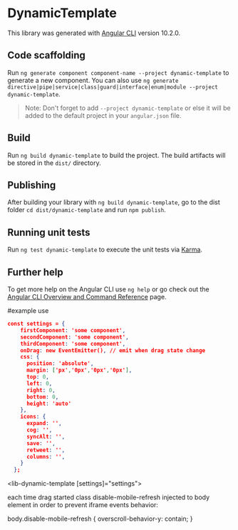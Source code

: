 # DynamicTemplate

This library was generated with [Angular CLI](https://github.com/angular/angular-cli) version 10.2.0.

## Code scaffolding

Run `ng generate component component-name --project dynamic-template` to generate a new component. You can also use `ng generate directive|pipe|service|class|guard|interface|enum|module --project dynamic-template`.
> Note: Don't forget to add `--project dynamic-template` or else it will be added to the default project in your `angular.json` file. 

## Build

Run `ng build dynamic-template` to build the project. The build artifacts will be stored in the `dist/` directory.

## Publishing

After building your library with `ng build dynamic-template`, go to the dist folder `cd dist/dynamic-template` and run `npm publish`.

## Running unit tests

Run `ng test dynamic-template` to execute the unit tests via [Karma](https://karma-runner.github.io).

## Further help

To get more help on the Angular CLI use `ng help` or go check out the [Angular CLI Overview and Command Reference](https://angular.io/cli) page.

#example use

```json
const settings = {
    firstComponent: 'some component',
    secondComponent: 'some component',
    thirdComponent: 'some component',
    onDrag: new EventEmitter(), // emit when drag state change
    css: {
      position: 'absolute',
      margin: ['px','0px','0px','0px'],
      top: 0,
      left: 0,
      right: 0,
      bottom: 0,
      height: 'auto'
    },
    icons: {
      expand: '',
      cog: '',
      syncAlt: '',
      save: '',
      retweet: '',
      columns: '',
    }
  };
```
  
<lib-dynamic-template [settings]="settings"></lib-dynamic-template>

each time drag started class disable-mobile-refresh injected to body element
in order to prevent iframe events behavior:

body.disable-mobile-refresh {
    overscroll-behavior-y: contain;
}
